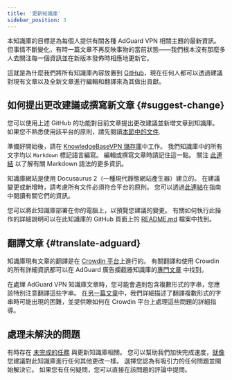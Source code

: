 ```yaml
---
title: '更新知識庫'
sidebar_position: 3
---
```


本知識庫的目標是為每個人提供有關各種 AdGuard VPN 相關主題的最新資訊。 但事情不斷變化，有時一篇文章不再反映事物的當前狀態——我們根本沒有那麼多人去關注每一個資訊並在新版本發佈時相應地更新它。

這就是為什麼我們將所有知識庫內容放置到 [GitHub](https://github.com/AdguardTeam/KnowledgeBaseVPN)，現在任何人都可以透過建議對現有文章以及全新文章進行編輯和翻譯來為其做出貢獻。

## 如何提出更改建議或撰寫新文章 {#suggest-change}

您可以使用上述 GitHub 的功能對目前文章提出更改建議並新增文章到知識庫。 如果您不熟悉使用該平台的原則，請先閱讀[本節中的文件](https://docs.github.com/en).

準備好開始後，請在 [KnowledgeBaseVPN 儲存庫](https://github.com/AdguardTeam/KnowledgeBaseVPN)中工作。 我們知識庫中的所有文字均以 `Markdown` 標記語言編寫。 編輯或撰寫文章時請記住這一點。 關注 [此連結](https://docs.github.com/en/get-started/writing-on-github/getting-started-with-writing-and-formatting-on-github/basic-writing-and-formatting-syntax) 以了解有關 Markdown 語法的更多資訊。

知識庫網站是使用 Docusaurus 2（一種現代靜態網站產生器）建立的。 在建議變更或新增時，請考慮所有文件必須符合平台的原則。 您可以透過[此連結](https://docusaurus.io/docs/category/guides)在指南中閱讀有關它們的資訊。

您可以將此知識庫部署在你的電腦上，以預覽您建議的變更。 有關如何執行此操作的詳細說明可以在此知識庫的 GitHub 頁面上的 [README.md](https://github.com/AdguardTeam/KnowledgeBaseVPN/blob/main/README) 檔案中找到。

## 翻譯文章 {#translate-adguard}

知識庫現有文章的翻譯是在 [Crowdin 平台](https://crowdin.com/project/adguard-vpn-knowledge-base)上進行的。 有關翻譯和使用 Crowdin 的所有詳細資訊都可以在 AdGuard 廣告攔截器知識庫的[專門文章](https://adguard.com/kb/miscellaneous/contribute/translate/program/) 中找到。

在處理 AdGuard VPN 知識庫文章時，您可能會遇到包含複數形式的字串，您應該特別注意翻譯這些字串。 [在另一篇文章](https://adguard.com/kb/miscellaneous/contribute/translate/plural-forms/)中，我們詳細描述了翻譯複數形式的字串時可能出現的困難，並提供瞭如何在 Crowdin 平台上處理這些問題的詳細指導。

## 處理未解決的問題

有時存在 [未完成的任務](https://github.com/AdguardTeam/KnowledgeBaseVPN/issues/) 與更新知識庫相關。 您可以幫助我們加快完成速度，[就像](#suggest-change)您建議對此知識庫進行任何其他更改一樣。 選擇您認為有吸引力的任何問題並開始解決它。 如果您有任何疑問，您可以直接在該問題的評論中提問。
